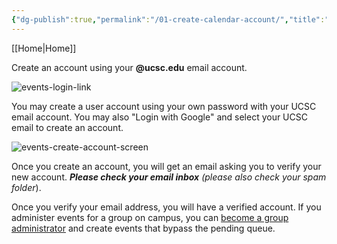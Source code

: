 ```yaml
---
{"dg-publish":true,"permalink":"/01-create-calendar-account/","title":"01 Create an account","created":"2024-09-18T17:38:25.299-07:00","updated":"2024-09-18T19:46:32.975-07:00"}
---
```


[[Home\|Home]]

Create an account using your **@ucsc.edu** email account.

![events-login-link](/img/user/assets/images/events-cal-login.png)

You may create a user account using your own password with your UCSC email account. You may also "Login with Google" and select your UCSC email to create an account.

![events-create-account-screen](/img/user/assets/images/events-cal-become-member.png)

Once you create an account, you will get an email asking you to verify your new account. _**Please check your email inbox** (please also check your spam folder_).

Once you verify your email address, you will have a verified account. If you administer events for a group on campus, you can [become a group administrator](become-group-admin.md) and create events that bypass the pending queue.
